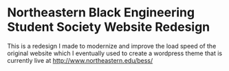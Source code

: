 # Northeastern Black Engineering Student Society Website Redesign
This is a redesign I made to modernize and improve the load speed of the original website which I eventually used to create a wordpress theme that is currently live at http://www.northeastern.edu/bess/
